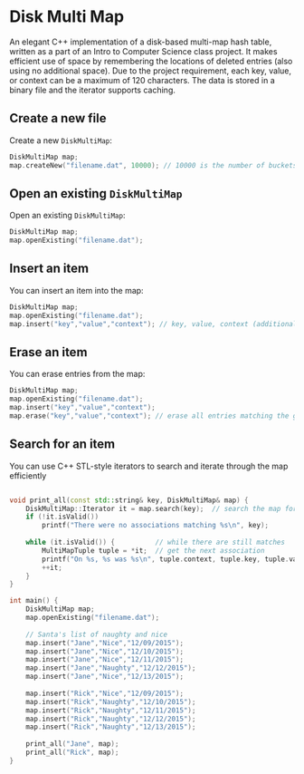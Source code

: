 # Disk Multi Map

An elegant C++ implementation of a disk-based multi-map hash table, written as a part of an Intro to Computer Science class project. It makes efficient use of space by remembering the locations of deleted entries (also using no additional space). Due to the project requirement, each key, value, or context can be a maximum of 120 characters. The data is stored in a binary file and the iterator supports caching.

## Create a new file
Create a new `DiskMultiMap`:
```c++
DiskMultiMap map;
map.createNew("filename.dat", 10000); // 10000 is the number of buckets
```

## Open an existing `DiskMultiMap`
Open an existing `DiskMultiMap`:
```c++
DiskMultiMap map;
map.openExisting("filename.dat");
```

## Insert an item
You can insert an item into the map:
```c++
DiskMultiMap map;
map.openExisting("filename.dat");
map.insert("key","value","context"); // key, value, context (additional info)
```

## Erase an item
You can erase entries from the map:
```c++
DiskMultiMap map;
map.openExisting("filename.dat");
map.insert("key","value","context");
map.erase("key","value","context"); // erase all entries matching the given key, value, and context
```

## Search for an item
You can use C++ STL-style iterators to search and iterate through the map efficiently
```c++

void print_all(const std::string& key, DiskMultiMap& map) {
	DiskMultiMap::Iterator it = map.search(key);  // search the map for the key
	if (!it.isValid())
		printf("There were no associations matching %s\n", key);
    
	while (it.isValid()) {          // while there are still matches
		MultiMapTuple tuple = *it;  // get the next association
		printf("On %s, %s was %s\n", tuple.context, tuple.key, tuple.value);
		++it;
	}
}

int main() {
	DiskMultiMap map;
	map.openExisting("filename.dat");
	
	// Santa's list of naughty and nice
	map.insert("Jane","Nice","12/09/2015");
	map.insert("Jane","Nice","12/10/2015");
	map.insert("Jane","Nice","12/11/2015");
	map.insert("Jane","Naughty","12/12/2015");
	map.insert("Jane","Nice","12/13/2015");
	
	map.insert("Rick","Nice","12/09/2015");
	map.insert("Rick","Naughty","12/10/2015");
	map.insert("Rick","Naughty","12/11/2015");
	map.insert("Rick","Naughty","12/12/2015");
	map.insert("Rick","Naughty","12/13/2015");
	
	print_all("Jane", map);
	print_all("Rick", map);
}
```


